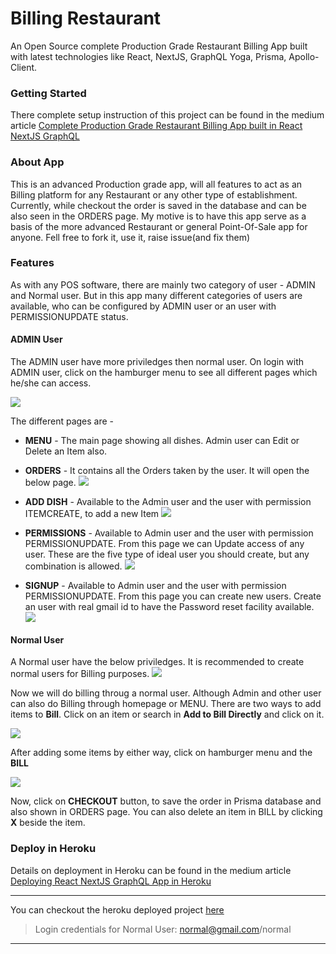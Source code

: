 # Billing Restaurant
An Open Source complete Production Grade Restaurant Billing App built with latest technologies like React, NextJS, GraphQL Yoga, Prisma, Apollo-Client.

### Getting Started

There complete setup instruction of this project can be found in the medium article [Complete Production Grade Restaurant Billing App built in React NextJS GraphQL](https://medium.com/@nabendu82/complete-production-grade-restaurant-billing-app-built-in-react-nextjs-graphql-d4efac352be6)

### About App
This is an advanced Production grade app, will all features to act as an Billing platform for any Restaurant or any other type of establishment. Currently, while checkout the order is saved in the database and can be also seen in the ORDERS page. My motive is to have this app serve as a basis of the more advanced Restaurant or general Point-Of-Sale app for anyone. Fell free to fork it, use it, raise issue(and fix them)

### Features
As with any POS software, there are mainly two category of user - ADMIN and Normal user. But in this app many different categories of users are available, who can be configured by ADMIN user or an user with PERMISSIONUPDATE status. 

#### ADMIN User
The ADMIN user have more priviledges then normal user. On login with ADMIN user, click on the hamburger menu to see all different pages which he/she can access.

![](https://res.cloudinary.com/dxkxvfo2o/image/upload/v1562863987/AdminPages_uxktwg.png)

The different pages are -
+ **MENU** - The main page showing all dishes. Admin user can Edit or Delete an Item also.
+ **ORDERS** - It contains all the Orders taken by the user. It will open the below page.
![](https://res.cloudinary.com/dxkxvfo2o/image/upload/v1562864499/OrdersPage_lheeoe.png)

+ **ADD DISH** - Available to the Admin user and the user with permission ITEMCREATE, to add a new Item
![](https://res.cloudinary.com/dxkxvfo2o/image/upload/v1562864760/AddDish_betftr.png)

+ **PERMISSIONS** - Available to Admin user and the user with permission PERMISSIONUPDATE. From this page we can Update access of any user. These are the five type of ideal user you should create, but any combination is allowed.
![](https://res.cloudinary.com/dxkxvfo2o/image/upload/v1562865435/Permissions_uls8ix.png)

+ **SIGNUP** - Available to Admin user and the user with permission PERMISSIONUPDATE. From this page you can create new users. Create an user with real gmail id to have the Password reset facility available.
![](https://res.cloudinary.com/dxkxvfo2o/image/upload/v1562865746/Signup_p8ft3q.png)

#### Normal User
A Normal user have the below priviledges. It is recommended to create normal users for Billing purposes.
![](https://res.cloudinary.com/dxkxvfo2o/image/upload/v1562865969/Normal_lh7m1k.png)

Now we will do billing throug a normal user. Although Admin and other user can also do Billing through homepage or MENU. There are two ways to add items to **Bill**. Click on an item or search in **Add to Bill Directly** and click on it. 

![](https://res.cloudinary.com/dxkxvfo2o/image/upload/v1562866392/Search_sr2j86.png)

After adding some items by either way, click on hamburger menu and the **BILL**

![](https://res.cloudinary.com/dxkxvfo2o/image/upload/v1562866502/Bill_offgff.png)

Now, click on **CHECKOUT** button, to save the order in Prisma database and also shown in ORDERS page. You can also delete an item in BILL by clicking **X** beside the item. 

### Deploy in Heroku
Details on deployment in Heroku can be found in the medium article [Deploying React NextJS GraphQL App in Heroku](https://medium.com/@nabendu82/deploying-react-nextjs-graphql-app-in-heroku-52472805d75e)

------------


You can checkout the heroku deployed project [here](https://billingrestro-react-prod.herokuapp.com)
> Login credentials for Normal User: normal@gmail.com/normal

------------
